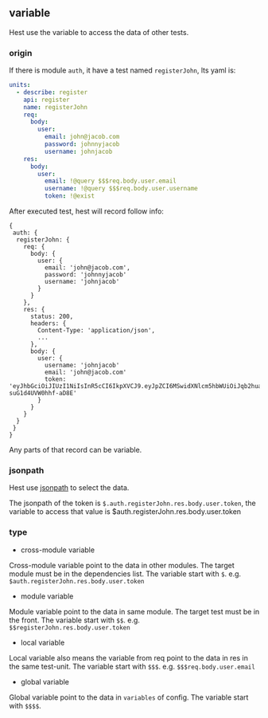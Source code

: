 ## variable

Hest use the variable to access the data of other tests.

### origin

If there is module `auth`, it have a test named `registerJohn`, lts yaml is:

```yaml
units:
  - describe: register
    api: register
    name: registerJohn
    req:
      body:
        user:
          email: john@jacob.com
          password: johnnyjacob
          username: johnjacob
    res:
      body:
        user:
          email: !@query $$$req.body.user.email
          username: !@query $$$req.body.user.username
          token: !@exist
```

After executed test, hest will record follow info:

```
{
 auth: {
  registerJohn: {
    req: {
      body: {
        user: {
          email: 'john@jacob.com',
          password: 'johnnyjacob'
          username: 'johnjacob'
        }
      }
    },
    res: {
      status: 200,
      headers: {
        Content-Type: 'application/json',
        ...
      },
      body: {
        user: {
          username: 'johnjacob'
          email: 'john@jacob.com'
          token: 'eyJhbGciOiJIUzI1NiIsInR5cCI6IkpXVCJ9.eyJpZCI6MSwidXNlcm5hbWUiOiJqb2huamFjb2IiLCJleHAiOjE1Mjk4MjMyNDEsImlhdCI6MTUyNDYzOTI0MX0.hdzrrn1wk9M7ba1WBugoWjtp-suG1d4UVW0hhf-aD8E'
        }
      }
    }
  }
 } 
}
```

Any parts of that record can be variable.

### jsonpath

Hest use [jsonpath](https://github.com/dchester/jsonpath) to select the data.

The jsonpath of the token is `$.auth.registerJohn.res.body.user.token`, the variable to access that value is $auth.registerJohn.res.body.user.token

### type

- cross-module variable

Cross-module variable point to the data in other modules. The target module must be in the dependencies list. The variable start with `$`. e.g. `$auth.registerJohn.res.body.user.token`

- module variable

Module variable point to the data in same module. The target test must be in the front. The variable start with `$$`. e.g. `$$registerJohn.res.body.user.token`

- local variable

Local variable also means the variable from req point to the data in res in the same test-unit. The variable start with `$$$`. e.g. `$$$req.body.user.email`

- global variable

Global variable point to the data in `variables` of config. The variable start with `$$$$`.
